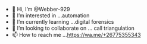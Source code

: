 - 👋 Hi, I’m @Webber-929
- 👀 I’m interested in ...automation
- 🌱 I’m currently learning ...digital forensics
- 💞️ I’m looking to collaborate on ... call triangulation 
- 📫 How to reach me ...https://wa.me/+26775355343

<!---
Webber-929/Webber-929 is a ✨ special ✨ repository because its `README.md` (this file) appears on your GitHub profile.
You can click the Preview link to take a look at your changes.
--->
